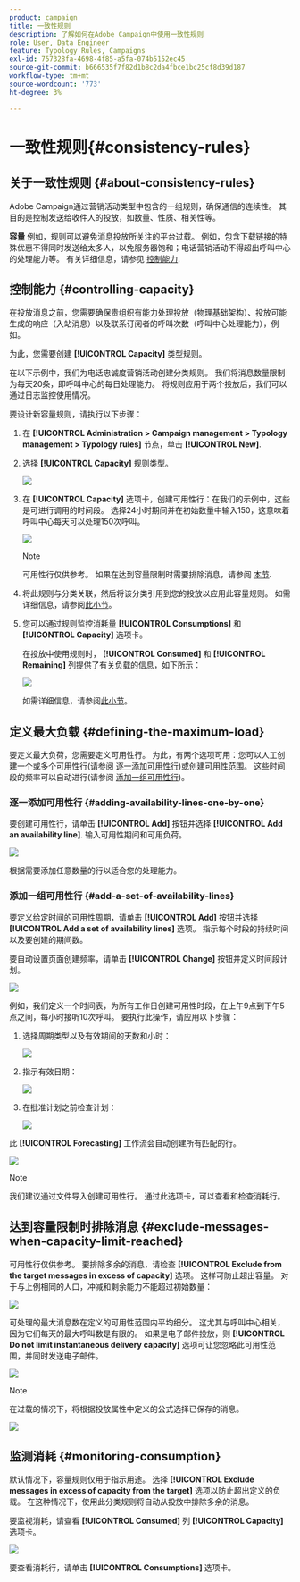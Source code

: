 ```yaml
---
product: campaign
title: 一致性规则
description: 了解如何在Adobe Campaign中使用一致性规则
role: User, Data Engineer
feature: Typology Rules, Campaigns
exl-id: 757328fa-4698-4f85-a5fa-074b5152ec45
source-git-commit: b666535f7f82d1b8c2da4fbce1bc25cf8d39d187
workflow-type: tm+mt
source-wordcount: '773'
ht-degree: 3%

---
```


# 一致性规则{#consistency-rules}

## 关于一致性规则 {#about-consistency-rules}

Adobe Campaign通过营销活动类型中包含的一组规则，确保通信的连续性。 其目的是控制发送给收件人的投放，如数量、性质、相关性等。

**容量** 例如，规则可以避免消息投放所关注的平台过载。 例如，包含下载链接的特殊优惠不得同时发送给太多人，以免服务器饱和；电话营销活动不得超出呼叫中心的处理能力等。 有关详细信息，请参见 [控制能力](#controlling-capacity).

## 控制能力 {#controlling-capacity}

在投放消息之前，您需要确保贵组织有能力处理投放（物理基础架构）、投放可能生成的响应（入站消息）以及联系订阅者的呼叫次数（呼叫中心处理能力），例如。

为此，您需要创建 **[!UICONTROL Capacity]** 类型规则。

在以下示例中，我们为电话忠诚度营销活动创建分类规则。 我们将消息数量限制为每天20条，即呼叫中心的每日处理能力。 将规则应用于两个投放后，我们可以通过日志监控使用情况。

要设计新容量规则，请执行以下步骤：

1. 在 **[!UICONTROL Administration > Campaign management > Typology management > Typology rules]** 节点，单击 **[!UICONTROL New]**.
1. 选择 **[!UICONTROL Capacity]** 规则类型。

   ![](assets/campaign_opt_create_capacity_01.png)

1. 在 **[!UICONTROL Capacity]** 选项卡，创建可用性行：在我们的示例中，这些是可进行调用的时间段。 选择24小时期间并在初始数量中输入150，这意味着呼叫中心每天可以处理150次呼叫。

   ![](assets/campaign_opt_create_capacity_02.png)

   >[!NOTE]
   >
   >可用性行仅供参考。 如果在达到容量限制时需要排除消息，请参阅 [本节](#exclude-messages-when-capacity-limit-reached).

1. 将此规则与分类关联，然后将该分类引用到您的投放以应用此容量规则。 如需详细信息，请参阅[此小节](applying-rules.md#applying-a-typology-to-a-delivery)。
1. 您可以通过规则监控消耗量 **[!UICONTROL Consumptions]** 和 **[!UICONTROL Capacity]** 选项卡。

   在投放中使用规则时， **[!UICONTROL Consumed]** 和 **[!UICONTROL Remaining]** 列提供了有关负载的信息，如下所示：

   ![](assets/campaign_opt_create_capacity_03.png)

   如需详细信息，请参阅[此小节](#monitoring-consumption)。

## 定义最大负载 {#defining-the-maximum-load}

要定义最大负荷，您需要定义可用性行。 为此，有两个选项可用：您可以人工创建一个或多个可用性行(请参阅 [逐一添加可用性行](#adding-availability-lines-one-by-one))或创建可用性范围。 这些时间段的频率可以自动进行(请参阅 [添加一组可用性行](#add-a-set-of-availability-lines))。

### 逐一添加可用性行 {#adding-availability-lines-one-by-one}

要创建可用性行，请单击 **[!UICONTROL Add]** 按钮并选择 **[!UICONTROL Add an availability line]**. 输入可用性期间和可用负荷。

![](assets/campaign_opt_create_capacity_02.png)

根据需要添加任意数量的行以适合您的处理能力。

### 添加一组可用性行 {#add-a-set-of-availability-lines}

要定义给定时间的可用性周期，请单击 **[!UICONTROL Add]** 按钮并选择 **[!UICONTROL Add a set of availability lines]** 选项。 指示每个时段的持续时间以及要创建的期间数。

要自动设置页面创建频率，请单击 **[!UICONTROL Change]** 按钮并定义时间段计划。

![](assets/campaign_opt_create_capacity_07.png)

例如，我们定义一个时间表，为所有工作日创建可用性时段，在上午9点到下午5点之间，每小时接听10次呼叫。 要执行此操作，请应用以下步骤：

1. 选择周期类型以及有效期间的天数和小时：

   ![](assets/campaign_opt_create_capacity_08.png)

1. 指示有效日期：

   ![](assets/campaign_opt_create_capacity_09.png)

1. 在批准计划之前检查计划：

   ![](assets/campaign_opt_create_capacity_10.png)

此 **[!UICONTROL Forecasting]** 工作流会自动创建所有匹配的行。

![](assets/campaign_opt_create_capacity_12.png)

>[!NOTE]
>
>我们建议通过文件导入创建可用性行。 通过此选项卡，可以查看和检查消耗行。

## 达到容量限制时排除消息 {#exclude-messages-when-capacity-limit-reached}

可用性行仅供参考。 要排除多余的消息，请检查 **[!UICONTROL Exclude from the target messages in excess of capacity]** 选项。 这样可防止超出容量。 对于与上例相同的人口，冲减和剩余能力不能超过初始数量：

![](assets/campaign_opt_create_capacity_04.png)

可处理的最大消息数在定义的可用性范围内平均细分。 这尤其与呼叫中心相关，因为它们每天的最大呼叫数是有限的。 如果是电子邮件投放，则 **[!UICONTROL Do not limit instantaneous delivery capacity]** 选项可让您忽略此可用性范围，并同时发送电子邮件。

![](assets/campaign_opt_create_capacity_05.png)

>[!NOTE]
>
>在过载的情况下，将根据投放属性中定义的公式选择已保存的消息。

![](assets/campaign_opt_create_capacity_06.png)

## 监测消耗 {#monitoring-consumption}

默认情况下，容量规则仅用于指示用途。 选择 **[!UICONTROL Exclude messages in excess of capacity from the target]** 选项以防止超出定义的负载。 在这种情况下，使用此分类规则将自动从投放中排除多余的消息。

要监视消耗，请查看 **[!UICONTROL Consumed]** 列 **[!UICONTROL Capacity]** 选项卡。

![](assets/campaign_opt_create_capacity_04.png)

要查看消耗行，请单击 **[!UICONTROL Consumptions]** 选项卡。
